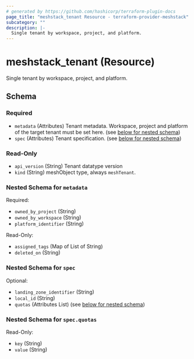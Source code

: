 ```yaml
---
# generated by https://github.com/hashicorp/terraform-plugin-docs
page_title: "meshstack_tenant Resource - terraform-provider-meshstack"
subcategory: ""
description: |-
  Single tenant by workspace, project, and platform.
---
```


# meshstack_tenant (Resource)

Single tenant by workspace, project, and platform.



<!-- schema generated by tfplugindocs -->
## Schema

### Required

- `metadata` (Attributes) Tenant metadata. Workspace, project and platform of the target tenant must be set here. (see [below for nested schema](#nestedatt--metadata))
- `spec` (Attributes) Tenant specification. (see [below for nested schema](#nestedatt--spec))

### Read-Only

- `api_version` (String) Tenant datatype version
- `kind` (String) meshObject type, always `meshTenant`.

<a id="nestedatt--metadata"></a>
### Nested Schema for `metadata`

Required:

- `owned_by_project` (String)
- `owned_by_workspace` (String)
- `platform_identifier` (String)

Read-Only:

- `assigned_tags` (Map of List of String)
- `deleted_on` (String)


<a id="nestedatt--spec"></a>
### Nested Schema for `spec`

Optional:

- `landing_zone_identifier` (String)
- `local_id` (String)
- `quotas` (Attributes List) (see [below for nested schema](#nestedatt--spec--quotas))

<a id="nestedatt--spec--quotas"></a>
### Nested Schema for `spec.quotas`

Read-Only:

- `key` (String)
- `value` (String)
